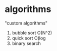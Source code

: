 # algorithms
"custom algorithms"
1) bubble sort O(N^2) 
2) quick sort O(log
3) binary search    
     
   
 
 
